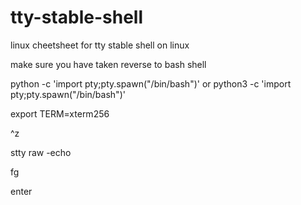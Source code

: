 # tty-stable-shell
linux cheetsheet for tty stable shell on linux

make sure you have taken reverse to bash shell

python -c 'import pty;pty.spawn("/bin/bash")'
or 
python3 -c 'import pty;pty.spawn("/bin/bash")'

export TERM=xterm256

^z 

stty raw -echo

fg

enter
